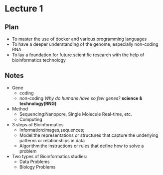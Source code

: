# Lecture 1

## Plan

- To master the use of docker and various programming languages
- To have a deeper understanding of the genome, especially non-coding RNA
- To lay a foundation for future scientific research with the help of bioinformatics technology

## Notes

- Gene
  - coding
  - non-coding *Why do humans have so few genes?* **science & technology(RNG)**
- Method
  - Sequencing:Nanopore, Single Molecule Real-time, etc.
  - Computing
- 3 steps of Bioinformatics
  - Information:images,sequences;
  - Model:the representations or structures that capture the underlying patterns or relationships in data
  - Algorithm:the instructions or rules that define how to solve a problem
- Two types of Bioinformatics studies:
  - Data Problems
  - Biology Problems

